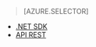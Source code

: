 ﻿> [AZURE.SELECTOR]
- [.NET SDK](/it-it/documentation/articles/media-services-dotnet-get-started/)
- [API REST](/it-it/documentation/articles/media-services-rest-get-started/)
<!--HONumber=42-->

